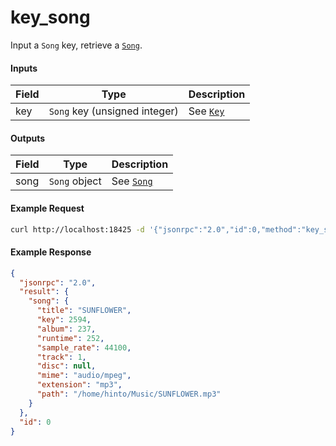 # key_song
Input a `Song` key, retrieve a [`Song`](../../common-objects/song.md).

#### Inputs

| Field | Type                                           | Description |
|-------|------------------------------------------------|-------------|
| key   | `Song` key (unsigned integer)                  | See [`Key`](key.md)

#### Outputs

| Field | Type          | Description |
|-------|---------------|-------------|
| song  | `Song` object | See [`Song`](../../common-objects/song.md)

#### Example Request
```bash
curl http://localhost:18425 -d '{"jsonrpc":"2.0","id":0,"method":"key_song","params":{"key":123}}'
```

#### Example Response
```json
{
  "jsonrpc": "2.0",
  "result": {
    "song": {
      "title": "SUNFLOWER",
      "key": 2594,
      "album": 237,
      "runtime": 252,
      "sample_rate": 44100,
      "track": 1,
      "disc": null,
      "mime": "audio/mpeg",
      "extension": "mp3",
      "path": "/home/hinto/Music/SUNFLOWER.mp3"
    }
  },
  "id": 0
}
```
